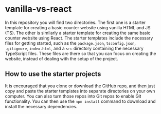 # vanilla-vs-react

In this repository you will find two directories. The first one is a starter template for creating a basic counter website using vanilla HTML and JS (TS). The other is similarly a starter template for creating the same basic counter website using React. The starter templates include the necessary files for getting started, such as the `package.json`, `tsconfig.json`, `.gitignore`, `index.html`, and a `src` directory containing the necessary TypeScript files. These files are there so that you can focus on creating the website, instead of dealing with the setup of the project.

## How to use the starter projects

It is encouraged that you clone or download the GitHub repo, and then just copy and paste the starter templates into separate directories on your own computer. You can also turn those repos into Git repos to enable Git functionality. You can then use the `npm install` command to download and install the necessary dependencies.
